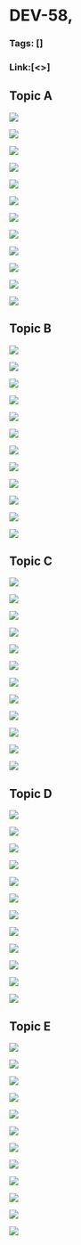# DEV-58,
### Tags: []
### Link:[<>]

## Topic A
![](../images/DEV-58/DEV-58-A1.png)

![](../images/DEV-58/DEV-58-A2.png)

![](../images/DEV-58/DEV-58-A3.png)

![](../images/DEV-58/DEV-58-A4.png)

![](../images/DEV-58/DEV-58-A5.png)

![](../images/DEV-58/DEV-58-A6.png)

![](../images/DEV-58/DEV-58-A7.png)

![](../images/DEV-58/DEV-58-A8.png)

![](../images/DEV-58/DEV-58-A9.png)

![](../images/DEV-58/DEV-58-A10.png)

![](../images/DEV-58/DEV-58-A11.png)

![](../images/DEV-58/DEV-58-A12.png)

## Topic B
![](../images/DEV-58/DEV-58-B1.png)

![](../images/DEV-58/DEV-58-B2.png)

![](../images/DEV-58/DEV-58-B3.png)

![](../images/DEV-58/DEV-58-B4.png)

![](../images/DEV-58/DEV-58-B5.png)

![](../images/DEV-58/DEV-58-B6.png)

![](../images/DEV-58/DEV-58-B7.png)

![](../images/DEV-58/DEV-58-B8.png)

![](../images/DEV-58/DEV-58-B9.png)

![](../images/DEV-58/DEV-58-B10.png)

![](../images/DEV-58/DEV-58-B11.png)

![](../images/DEV-58/DEV-58-B12.png)

## Topic C
![](../images/DEV-58/DEV-58-C1.png)

![](../images/DEV-58/DEV-58-C2.png)

![](../images/DEV-58/DEV-58-C3.png)

![](../images/DEV-58/DEV-58-C4.png)

![](../images/DEV-58/DEV-58-C5.png)

![](../images/DEV-58/DEV-58-C6.png)

![](../images/DEV-58/DEV-58-C7.png)

![](../images/DEV-58/DEV-58-C8.png)

![](../images/DEV-58/DEV-58-C9.png)

![](../images/DEV-58/DEV-58-C10.png)

![](../images/DEV-58/DEV-58-C11.png)

![](../images/DEV-58/DEV-58-C12.png)

## Topic D
![](../images/DEV-58/DEV-58-D1.png)

![](../images/DEV-58/DEV-58-D2.png)

![](../images/DEV-58/DEV-58-D3.png)

![](../images/DEV-58/DEV-58-D4.png)

![](../images/DEV-58/DEV-58-D5.png)

![](../images/DEV-58/DEV-58-D6.png)

![](../images/DEV-58/DEV-58-D7.png)

![](../images/DEV-58/DEV-58-D8.png)

![](../images/DEV-58/DEV-58-D9.png)

![](../images/DEV-58/DEV-58-D10.png)

![](../images/DEV-58/DEV-58-D11.png)

![](../images/DEV-58/DEV-58-D12.png)

## Topic E
![](../images/DEV-58/DEV-58-E1.png)

![](../images/DEV-58/DEV-58-E2.png)

![](../images/DEV-58/DEV-58-E3.png)

![](../images/DEV-58/DEV-58-E4.png)

![](../images/DEV-58/DEV-58-E5.png)

![](../images/DEV-58/DEV-58-E6.png)

![](../images/DEV-58/DEV-58-E7.png)

![](../images/DEV-58/DEV-58-E8.png)

![](../images/DEV-58/DEV-58-E9.png)

![](../images/DEV-58/DEV-58-E10.png)

![](../images/DEV-58/DEV-58-E11.png)

![](../images/DEV-58/DEV-58-E12.png)

